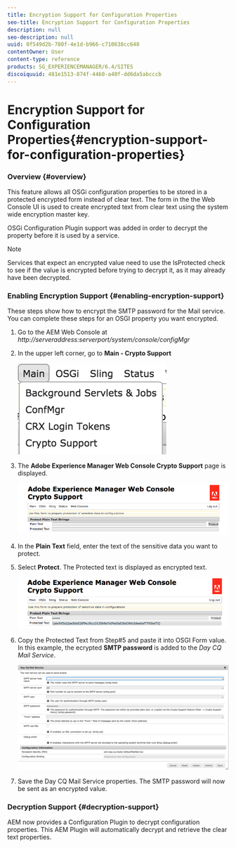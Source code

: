 ```yaml
---
title: Encryption Support for Configuration Properties
seo-title: Encryption Support for Configuration Properties
description: null
seo-description: null
uuid: 0f549d2b-780f-4e1d-b966-c710638cc648
contentOwner: User
content-type: reference
products: SG_EXPERIENCEMANAGER/6.4/SITES
discoiquuid: 481e1513-874f-4460-a40f-dd6da5abcccb
---
```


# Encryption Support for Configuration Properties{#encryption-support-for-configuration-properties}

### Overview {#overview}

This feature allows all OSGi configuration properties to be stored in a protected encrypted form instead of clear text. The form in the the Web Console UI is used to create encrypted text from clear text using the system wide encryption master key.

OSGi Configuration Plugin support was added in order to decrypt the property before it is used by a service.

>[!NOTE]
>
>Services that expect an encrypted value need to use the IsProtected check to see if the value is encrypted before trying to decrypt it, as it may already have been decrypted.

### Enabling Encryption Support {#enabling-encryption-support}

These steps show how to encrypt the SMTP password for the Mail service. You can complete these steps for an OSGI property you want encrypted.

1. Go to the AEM Web Console at *http://serveraddress:serverport/system/console/configMgr*
1. In the upper left corner, go to **Main - Crypto Support**

   ![](assets/chlimage_1-325.png)

1. The **Adobe Experience Manager Web Console Crypto Support** page is displayed.

   ![](assets/screen_shot_2018-08-01at113417am.png)

1. In the **Plain Text** field, enter the text of the sensitive data you want to protect.
1. Select **Protect**. The Protected text is displayed as encrypted text.

   ![](assets/screen_shot_2018-08-01at113844am.png)

1. Copy the Protected Text from Step#5 and paste it into OSGI Form value. In this example, the ecrypted **SMTP password** is added to the *Day CQ Mail Service*.

   ![](assets/screen_shot_2016-12-18at105809pm.png)

1. Save the Day CQ Mail Service properties. The SMTP password will now be sent as an encrypted value.

### Decryption Support {#decryption-support}

AEM now provides a Configuration Plugin to decrypt configuration properties. This AEM Plugin will automatically decrypt and retrieve the clear text properties. 
